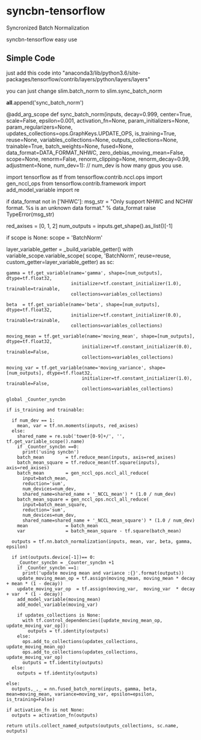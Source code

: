 # syncbn-tensorflow

Syncronized Batch Normalization

syncbn-tensorflow easy use

## Simple Code
just add this code into "anaconda3/lib/python3.6/site-packages/tensorflow/contrib/layers/python/layers/layers"

you can just change slim.batch_norm to slim.sync_batch_norm

__all__.append('sync_batch_norm')

@add_arg_scope
def sync_batch_norm(inputs,
                    decay=0.999,
                    center=True,
                    scale=False,
                    epsilon=0.001,
                    activation_fn=None,
                    param_initializers=None,
                    param_regularizers=None,
                    updates_collections=ops.GraphKeys.UPDATE_OPS,
                    is_training=True,
                    reuse=None,
                    variables_collections=None,
                    outputs_collections=None,
                    trainable=True,
                    batch_weights=None,
                    fused=None,
                    data_format=DATA_FORMAT_NHWC,
                    zero_debias_moving_mean=False,
                    scope=None,
                    renorm=False,
                    renorm_clipping=None,
                    renorm_decay=0.99,
                    adjustment=None,
                    num_dev=1):
// num_dev is how many gpus you use.

  import tensorflow as tf
  from tensorflow.contrib.nccl.ops import gen_nccl_ops
  from tensorflow.contrib.framework import add_model_variable
  import re

  if data_format not in ['NHWC']:
    msg_str = "Only support NHWC and NCHW format. %s is an unknown data format." % data_format
    raise TypeError(msg_str)

  red_axises = [0, 1, 2]
  num_outputs = inputs.get_shape().as_list()[-1]

  if scope is None:
    scope = 'BatchNorm'

  layer_variable_getter = _build_variable_getter()
  with variable_scope.variable_scope(
      scope,
      'BatchNorm',
      reuse=reuse,
      custom_getter=layer_variable_getter) as sc:

    gamma = tf.get_variable(name='gamma', shape=[num_outputs], dtype=tf.float32,
                            initializer=tf.constant_initializer(1.0), trainable=trainable,
                            collections=variables_collections)

    beta  = tf.get_variable(name='beta', shape=[num_outputs], dtype=tf.float32,
                            initializer=tf.constant_initializer(0.0), trainable=trainable,
                            collections=variables_collections)

    moving_mean = tf.get_variable(name='moving_mean', shape=[num_outputs], dtype=tf.float32,
                                initializer=tf.constant_initializer(0.0), trainable=False,
                                collections=variables_collections)
                                
    moving_var = tf.get_variable(name='moving_variance', shape=[num_outputs], dtype=tf.float32,
                                initializer=tf.constant_initializer(1.0), trainable=False,
                                collections=variables_collections)

    global _Counter_syncbn

    if is_training and trainable:
      
      if num_dev == 1:
        mean, var = tf.nn.moments(inputs, red_axises)
      else:
        shared_name = re.sub('tower[0-9]+/', '', tf.get_variable_scope().name)
        if _Counter_syncbn ==0:
          print('using syncbn')
        batch_mean        = tf.reduce_mean(inputs, axis=red_axises)
        batch_mean_square = tf.reduce_mean(tf.square(inputs), axis=red_axises)
        batch_mean        = gen_nccl_ops.nccl_all_reduce(
          input=batch_mean,
          reduction='sum',
          num_devices=num_dev,
          shared_name=shared_name + '_NCCL_mean') * (1.0 / num_dev)
        batch_mean_square = gen_nccl_ops.nccl_all_reduce(
          input=batch_mean_square,
          reduction='sum',
          num_devices=num_dev,
          shared_name=shared_name + '_NCCL_mean_square') * (1.0 / num_dev)
        mean              = batch_mean
        var               = batch_mean_square - tf.square(batch_mean)

      outputs = tf.nn.batch_normalization(inputs, mean, var, beta, gamma, epsilon)

      if int(outputs.device[-1])== 0:
        _Counter_syncbn = _Counter_syncbn +1
        if _Counter_syncbn ==1:
          print('update moving mean and variance :{}'.format(outputs))
        update_moving_mean_op = tf.assign(moving_mean, moving_mean * decay + mean * (1 - decay))
        update_moving_var_op  = tf.assign(moving_var,  moving_var  * decay + var  * (1 - decay))
        add_model_variable(moving_mean)
        add_model_variable(moving_var)
        
        if updates_collections is None:
          with tf.control_dependencies([update_moving_mean_op, update_moving_var_op]):
            outputs = tf.identity(outputs)
        else:
          ops.add_to_collections(updates_collections, update_moving_mean_op)
          ops.add_to_collections(updates_collections, update_moving_var_op)
          outputs = tf.identity(outputs)
      else:
        outputs = tf.identity(outputs)

    else:
      outputs,_,_ = nn.fused_batch_norm(inputs, gamma, beta, mean=moving_mean, variance=moving_var, epsilon=epsilon, is_training=False)

    if activation_fn is not None:
      outputs = activation_fn(outputs)

    return utils.collect_named_outputs(outputs_collections, sc.name, outputs)
